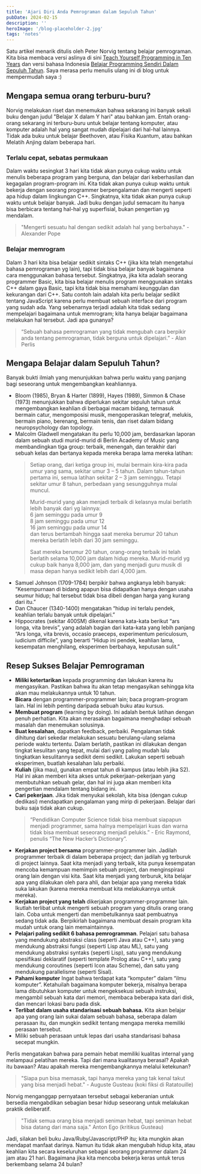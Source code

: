 ```yaml
---
title: 'Ajari Diri Anda Pemrograman dalam Sepuluh Tahun'
pubDate: 2024-02-15
description: ''
heroImage: '/blog-placeholder-2.jpg'
tags: 'notes'
---
```


Satu artikel menarik ditulis oleh Peter Norvig tentang belajar pemrograman. Kita bisa membaca versi aslinya di sini [Teach Yourself Programming in Ten Years](http://norvig.com/21-days.html) dan versi bahasa Indonesia [Belajar Programming Sendiri Dalam Sepuluh Tahun](https://djitz.com/other-resources/djitzlosophy/belajar-programming-sendiri-dalam-sepuluh-tahun/). 
Saya merasa perlu menulis ulang ini di blog untuk mempermudah saya :)

## Mengapa semua orang terburu-buru?
Norvig melakukan riset dan menemukan bahwa sekarang ini banyak sekali buku dengan judul "Belajar X dalam Y hari" atau bahkan jam. Entah orang-orang sekarang ini terburu-buru untuk belajar
tentang komputer, atau komputer adalah hal yang sangat mudah dipelajari dari hal-hal lainnya. Tidak ada buku untuk belajar Beethoven, atau Fisika Kuantum, 
atau bahkan Melatih Anjing dalam beberapa hari.

### Terlalu cepat, sebatas permukaan
Dalam waktu sesingkat 3 hari kita tidak akan punya cukup waktu untuk menulis beberapa program yang berguna, dan belajar dari keberhasilan dan kegagalan program-program ini. 
Kita tidak akan punya cukup waktu untuk bekerja dengan seorang programmer berpengalaman dan mengerti seperti apa hidup dalam lingkungan C++. 
Singkatnya, kita tidak akan punya cukup waktu untuk belajar banyak. Jadi buku dengan judul semacam itu hanya bisa berbicara tentang hal-hal yg superfisial, bukan pengertian yg mendalam.

> "Mengerti sesuatu hal dengan sedikit adalah hal yang berbahaya." - Alexander Pope

### Belajar memrogram
Dalam 3 hari kita bisa belajar sedikit sintaks C++ (jika kita telah mengetahui bahasa pemrograman yg lain), tapi tidak bisa belajar banyak bagaimana cara menggunakan bahasa tersebut. 
Singkatnya, jika kita adalah seorang programmer Basic, kita bisa belajar menulis program menggunakan sintaks C++ dalam gaya Basic, tapi kita tidak bisa memahami keunggulan 
dan kekurangan dari C++. Satu contoh lain adalah kita perlu belajar sedikit tentang JavaScript karena perlu membuat sebuah interface dari program yang sudah ada. 
Yang sebenarnya terjadi adalah kita tidak sedang mempelajari bagaimana untuk memrogram; kita hanya belajar bagaimana melakukan hal tersebut. Jadi apa gunanya?

>  “Sebuah bahasa pemrograman yang tidak mengubah cara berpikir anda tentang pemrograman, tidak berguna untuk dipelajari.” - Alan Perlis

## Mengapa Belajar dalam Sepuluh Tahun?
Banyak bukti ilmiah yang menunjukkan bahwa perlu waktu yang panjang bagi seseorang untuk mengembangkan keahliannya.
- Bloom (1985), Bryan & Harter (1899), Hayes (1989), Simmon & Chase (1973) menunjukkan bahwa diperlukan sekitar sepuluh tahun untuk mengembangkan keahlian 
di berbagai macam bidang, termasuk bermain catur, mengomposisi musik, mengoperasikan telegraf, melukis, bermain piano, berenang, bermain tenis, dan riset dalam bidang neuropsychology 
dan topology.
- Malcolm Gladwell mengatakan itu perlu 10,000 jam, berdasarkan laporan dalam sebuah studi murid-murid di Berlin Academy of Music yang membandingkan tiga group: terbaik, menengah,
dan terakhir dari sebuah kelas dan bertanya kepada mereka berapa lama mereka latihan:
  > Setiap orang, dari ketiga group ini, mulai bermain kira-kira pada umur yang sama, sekitar umur 3 – 5 tahun.
  > Dalam tahun-tahun pertama ini, semua latihan sekitar 2 – 3 jam seminggu. Tetapi sekitar umur 8 tahun, perbedaan yang sesungguhnya mulai muncul.
  > 
  > Murid-murid yang akan menjadi terbaik di kelasnya mulai berlatih lebih banyak dari yg lainnya:  
  > 6 jam seminggu pada umur 9  
  > 8 jam seminggu pada umur 12  
  > 16 jam seminggu pada umur 14  
  > dan terus bertambah hingga saat mereka berumur 20 tahun mereka berlatih lebih dari 30 jam seminggu.
  >
  > Saat mereka berumur 20 tahun, orang-orang terbaik ini telah berlatih selama 10,000 jam dalam hidup mereka.
  > Murid-murid yg cukup baik hanya 8,000 jam, dan yang menjadi guru musik di masa depan hanya sedikit lebih dari 4,000 jam.
- Samuel Johnson (1709-1784) berpikir bahwa angkanya lebih banyak: “Kesempurnaan di bidang apapun bisa didapatkan hanya dengan usaha seumur hidup;
hal tersebut tidak bisa dibeli dengan harga yang kurang dari itu.”
- Dan Chaucer (1340-1400) mengatakan “hidup ini terlalu pendek, keahlian terlalu banyak untuk dipelajari.”
- Hippocrates (sekitar 400SM) dikenal karena kata-kata berikut “ars longa, vita brevis”, yang adalah bagian dari kata-kata yang lebih panjang
“Ars longa, vita brevis, occasio praeceps, experimentum periculosum, iudicium difficile”, yang berarti “Hidup ini pendek, keahlian lama,
kesempatan menghilang, eksperimen berbahaya, keputusan sulit.”

## Resep Sukses Belajar Pemrograman
- **Miliki ketertarikan** kepada programming dan lakukan karena itu mengasyikan. Pastikan bahwa itu akan tetap mengasyikan sehingga kita akan mau melakukannya untuk 10 tahun.
- **Bicara** dengan programmer-programmer lain; baca program-program lain. Hal ini lebih penting daripada sebuah buku atau kursus.
- **Membuat program** (learning by doing). Ini adalah bentuk latihan dengan penuh perhatian. Kita akan merasakan bagaimana menghadapi sebuah masalah dan menemukan solusinya.
- **Buat kesalahan**, dapatkan feedback, perbaiki. Pengalaman tidak dihitung dari sekedar melakukan sesuatu berulang-ulang selama periode waktu tertentu. Dalam berlatih, pastikan ini dilakukan dengan
tingkat kesulitan yang tepat, mulai dari yang paling mudah lalu tingkatkan kesulitannya sedikit demi sedikit. Lakukan seperti sebuah eksperimen, buatlah kesalahan lalu perbaiki.
- **Kuliah** (jika mau), gunakan empat tahun di kampus (atau lebih jika S2). Hal ini akan memberi kita akses untuk pekerjaan-pekerjaan yang membutuhkan sebuah gelar,
dan hal ini juga akan memberi kita pengertian mendalam tentang bidang ini.
- **Cari pekerjaan**. Jika tidak menyukai sekolah, kita bisa (dengan cukup dedikasi) mendapatkan pengalaman yang mirip di pekerjaan. Belajar dari buku saja tidak akan cukup.
  > “Pendidikan Computer Science tidak bisa membuat siapapun menjadi programmer, sama halnya mempelajari kuas dan warna tidak bisa membuat seseorang menjadi pelukis.” - Eric Raymond,
    penulis “The New Hacker’s Dictionary”.
- **Kerjakan project bersama** programmer-programmer lain. Jadilah programmer terbaik di dalam beberapa project; dan jadilah yg terburuk di project lainnya.
Saat kita menjadi yang terbaik, kita punya kesempatan mencoba kemampuan memimpin sebuah project, dan menginspirasi orang lain dengan visi kita.
Saat kita menjadi yang terburuk, kita belajar apa yang dilakukan oleh para ahli, dan belajar apa yang mereka tidak suka lakukan (karena mereka membuat kita melakukannya untuk mereka).
- **Kerjakan project yang telah** dikerjakan programmer-programmer lain. Ikutlah terlibat untuk mengerti sebuah program yang ditulis orang orang lain.
Coba untuk mengerti dan membetulkannya saat pembuatnya sedang tidak ada. Berpikirlah bagaimana membuat desain program kita mudah untuk orang lain memaintainnya.
- **Pelajari paling sedikit 6 bahasa pemrogramman**. Pelajari satu bahasa yang mendukung abstraksi class (seperti Java atau C++), satu yang mendukung abstraksi fungsi
(seperti Lisp atau ML), satu yang mendukung abstraksi syntaks (seperti Lisp), satu yang mendukung spesifikasi deklaratif (seperti template Prolog atau C++),
satu yang mendukung coroutines (seperti Icon atau Scheme), dan satu yang mendukung parallelisme (seperti Sisal).
- **Pahami komputer** Ingat bahwa terdapat kata “komputer” dalam “ilmu komputer”. Ketahuilah bagaimana komputer bekerja, misalnya berapa lama dibutuhkan komputer untuk mengeksekusi sebuah instruksi,
  mengambil sebuah kata dari memori, membaca beberapa kata dari disk, dan mencari lokasi baru pada disk.
- **Terlibat dalam usaha standarisasi sebuah bahasa.** Kita akan belajar apa yang orang lain sukai dalam sebuah bahasa, seberapa dalam perasaan itu,
dan mungkin sedikit tentang mengapa mereka memiliki perasaan tersebut.
- Miliki sebuah perasaan untuk lepas dari usaha standarisasi bahasa secepat mungkin.

Perlis mengatakan bahwa para pemain hebat memiliki kualitas internal yang melampaui pelatihan mereka. Tapi dari mana kualitasnya berasal? Apakah itu bawaan? 
Atau apakah mereka mengembangkannya melalui ketekunan?

> "Siapa pun bisa memasak, tapi hanya mereka yang tak kenal takut yang bisa menjadi hebat." - Auguste Gusteau (koki fiksi di Ratatouille)

Norvig menganggap pernyataan tersebut sebagai keberanian untuk bersedia mengabdikan sebagian besar hidup seseorang untuk melakukan praktik deliberatif. 

> "Tidak semua orang bisa menjadi seniman hebat, tapi seniman hebat bisa datang dari mana saja." Anton Ego (kritikus Gusteau)

Jadi, silakan beli buku Java/Ruby/Javascript/PHP itu; kita mungkin akan mendapat manfaat darinya. Namun itu tidak akan mengubah hidup kita, 
atau keahlian kita secara keseluruhan sebagai seorang programmer dalam 24 jam atau 21 hari. 
Bagaimana jika kita mencoba bekerja keras untuk terus berkembang selama 24 bulan?
